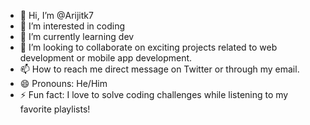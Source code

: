 - 👋 Hi, I’m @Arijitk7
- 👀 I’m interested in coding
- 🌱 I’m currently learning dev
- 💞️ I’m looking to collaborate on exciting projects related to web development or mobile app development.
- 📫 How to reach me direct message on Twitter or through my email.
- 😄 Pronouns: He/Him
- ⚡ Fun fact: I love to solve coding challenges while listening to my favorite playlists!

<!---
Arijitk7/Arijitk7 is a ✨ special ✨ repository because its `README.md` (this file) appears on your GitHub profile.
You can click the Preview link to take a look at your changes.
--->
